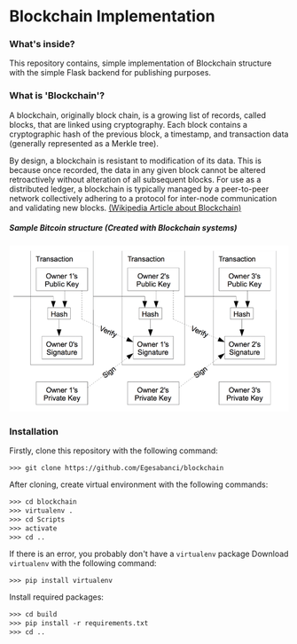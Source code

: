 # Blockchain Implementation

### What's inside?
This repository contains, simple implementation of Blockchain structure
with the simple Flask backend for publishing purposes.

### What is 'Blockchain'?
A blockchain, originally block chain, is a growing list of records, 
called blocks, that are linked using cryptography. Each block contains 
a cryptographic hash of the previous block, a timestamp, and transaction 
data (generally represented as a Merkle tree).

By design, a blockchain is resistant to modification of its data. This 
is because once recorded, the data in any given block cannot be altered
retroactively without alteration of all subsequent blocks. For use as a
distributed ledger, a blockchain is typically managed by a peer-to-peer 
network collectively adhering to a protocol for inter-node communication
and validating new blocks.
[(Wikipedia Article about Blockchain)](https://en.wikipedia.org/wiki/Blockchain)

##### Sample Bitcoin structure (Created with Blockchain systems)
![Sample Bitcoin Structure](https://github.com/Egesabanci/blockchain/blob/master/images/bitcoin_structure.png)

### Installation
Firstly, clone this repository with the following command:
```
>>> git clone https://github.com/Egesabanci/blockchain
```

After cloning, create virtual environment with the following commands:
```
>>> cd blockchain
>>> virtualenv .
>>> cd Scripts
>>> activate
>>> cd .. 
```

If there is an error, you probably don't have a `virtualenv` package
Download `virtualenv` with the following command:
```
>>> pip install virtualenv
```

Install required packages:
```
>>> cd build
>>> pip install -r requirements.txt
>>> cd ..
```